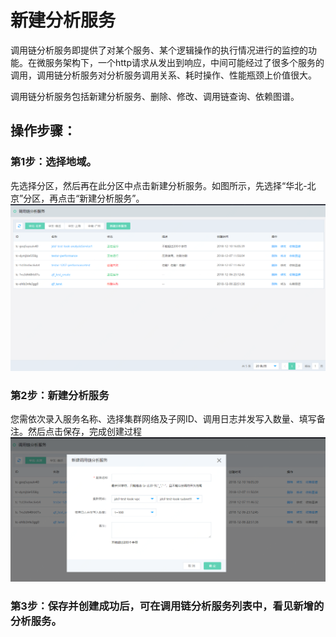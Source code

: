 #  新建分析服务
调用链分析服务即提供了对某个服务、某个逻辑操作的执行情况进行的监控的功能。在微服务架构下，一个http请求从发出到响应，中间可能经过了很多个服务的调用，调用链分析服务对分析服务调用关系、耗时操作、性能瓶颈上价值很大。
	

调用链分析服务包括新建分析服务、删除、修改、调用链查询、依赖图谱。

## 操作步骤：
###  第1步：选择地域。
先选择分区，然后再在此分区中点击新建分析服务。如图所示，先选择“华北-北京”分区，再点击“新建分析服务”。
   ![](../../../../../image/Internet-Middleware/JD-Distributed-Service-Framework/dyl-list.png)
   
   
###  第2步：新建分析服务
您需依次录入服务名称、选择集群网络及子网ID、调用日志并发写入数量、填写备注。然后点击保存，完成创建过程
   ![](../../../../../image/Internet-Middleware/JD-Distributed-Service-Framework/dyl-add.png)
 
###  第3步：保存并创建成功后，可在调用链分析服务列表中，看见新增的分析服务。


